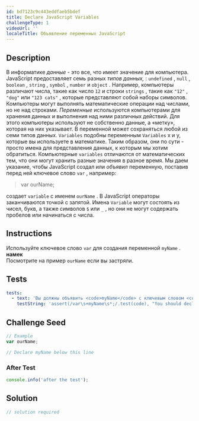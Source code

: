 ```yaml
---
id: bd7123c9c443eddfaeb5bdef
title: Declare JavaScript Variables
challengeType: 1
videoUrl: ''
localeTitle: Объявление переменных JavaScript
---
```


## Description
<section id="description"> В информатике <dfn>данные</dfn> - это все, что имеет значение для компьютера. JavaScript предоставляет семь разных <dfn>типов данных,</dfn> : <code>undefined</code> , <code>null</code> , <code>boolean</code> , <code>string</code> , <code>symbol</code> , <code>number</code> и <code>object</code> . Например, компьютеры различают числа, такие как число <code>12</code> и строки <code>strings</code> , такие как <code>&quot;12&quot;</code> , <code>&quot;dog&quot;</code> или <code>&quot;123 cats&quot;</code> , которые представляют собой наборы символов. Компьютеры могут выполнять математические операции над числами, но не над строками. <dfn>Переменные</dfn> используются компьютерами для хранения данных и выполнения над ними различных действий. Для этого компьютеры используют не собственно данные, а «метку», которая на них указывает. В переменной может сохраняться любой из семи типов данных. <code>Variables</code> подобны переменным <code>Variables</code> x и y, которые вы используете в математике. Таким образом, они по сути - просто имена для представления данных, к которым мы хотим обратиться. Компьютерные <code>variables</code> отличаются от математических тем, что они могут хранить разные значения в разное время. Мы даем указание, чтобы JavaScript создал или <dfn>объявил</dfn> переменную, поставив перед ней ключевое слово <code>var</code> , например: <blockquote> var ourName; </blockquote> создает <code>variable</code> с именем <code>ourName</code> . В JavaScript операторы заканчиваются точкой с запятой. Имена <code>Variable</code> могут состоять из чисел, букв, а также символов <code>$</code> или <code>_</code> , но они не могут содержать пробелов или начинаться с числа. </section>

## Instructions
<section id="instructions"> Используйте ключевое слово <code>var</code> для создания переменной <code>myName</code> . <strong>намек</strong> <br> Посмотрите на пример <code>ourName</code> если вы застряли. </section>

## Tests
<section id='tests'>

```yml
tests:
  - text: 'Вы должны объявить <code>myName</code> с ключевым словом <code>var</code> , заканчивающимся точкой с запятой'
    testString: 'assert(/var\s+myName\s*;/.test(code), "You should declare <code>myName</code> with the <code>var</code> keyword, ending with a semicolon");'

```

</section>

## Challenge Seed
<section id='challengeSeed'>

<div id='js-seed'>

```js
// Example
var ourName;

// Declare myName below this line

```

</div>


### After Test
<div id='js-teardown'>

```js
console.info('after the test');
```

</div>

</section>

## Solution
<section id='solution'>

```js
// solution required
```
</section>
